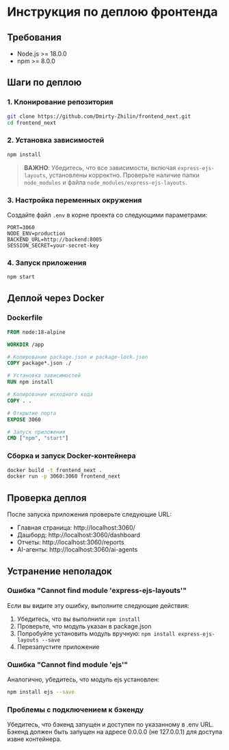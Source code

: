 # Инструкция по деплою фронтенда

## Требования
- Node.js >= 18.0.0
- npm >= 8.0.0

## Шаги по деплою

### 1. Клонирование репозитория
```bash
git clone https://github.com/Dmirty-Zhilin/frontend_next.git
cd frontend_next
```

### 2. Установка зависимостей
```bash
npm install
```

> **ВАЖНО**: Убедитесь, что все зависимости, включая `express-ejs-layouts`, установлены корректно. Проверьте наличие папки `node_modules` и файла `node_modules/express-ejs-layouts`.

### 3. Настройка переменных окружения
Создайте файл `.env` в корне проекта со следующими параметрами:
```
PORT=3060
NODE_ENV=production
BACKEND_URL=http://backend:8005
SESSION_SECRET=your-secret-key
```

### 4. Запуск приложения
```bash
npm start
```

## Деплой через Docker

### Dockerfile
```dockerfile
FROM node:18-alpine

WORKDIR /app

# Копирование package.json и package-lock.json
COPY package*.json ./

# Установка зависимостей
RUN npm install

# Копирование исходного кода
COPY . .

# Открытие порта
EXPOSE 3060

# Запуск приложения
CMD ["npm", "start"]
```

### Сборка и запуск Docker-контейнера
```bash
docker build -t frontend_next .
docker run -p 3060:3060 frontend_next
```

## Проверка деплоя

После запуска приложения проверьте следующие URL:
- Главная страница: http://localhost:3060/
- Дашборд: http://localhost:3060/dashboard
- Отчеты: http://localhost:3060/reports
- AI-агенты: http://localhost:3060/ai-agents

## Устранение неполадок

### Ошибка "Cannot find module 'express-ejs-layouts'"
Если вы видите эту ошибку, выполните следующие действия:
1. Убедитесь, что вы выполнили `npm install`
2. Проверьте, что модуль указан в package.json
3. Попробуйте установить модуль вручную: `npm install express-ejs-layouts --save`
4. Перезапустите приложение

### Ошибка "Cannot find module 'ejs'"
Аналогично, убедитесь, что модуль ejs установлен:
```bash
npm install ejs --save
```

### Проблемы с подключением к бэкенду
Убедитесь, что бэкенд запущен и доступен по указанному в .env URL. Бэкенд должен быть запущен на адресе 0.0.0.0 (не 127.0.0.1) для доступа извне контейнера.

